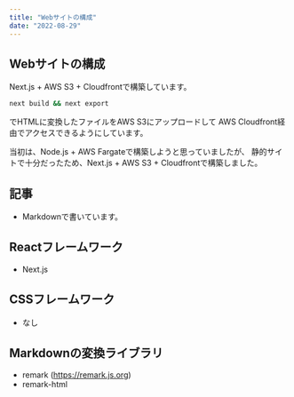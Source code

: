 ```yaml
---
title: "Webサイトの構成"
date: "2022-08-29"
---
```


## Webサイトの構成

Next.js + AWS S3 + Cloudfrontで構築しています。

``` bash
next build && next export
```

でHTMLに変換したファイルをAWS S3にアップロードして
AWS Cloudfront経由でアクセスできるようにしています。

当初は、Node.js + AWS Fargateで構築しようと思っていましたが、
静的サイトで十分だったため、Next.js + AWS S3 + Cloudfrontで構築しました。

## 記事
- Markdownで書いています。
## Reactフレームワーク
- Next.js
## CSSフレームワーク
- なし
## Markdownの変換ライブラリ
- remark (https://remark.js.org)
- remark-html